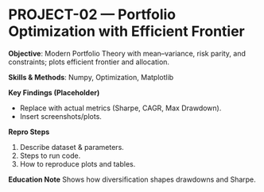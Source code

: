 # PROJECT-02 — Portfolio Optimization with Efficient Frontier
**Objective**: Modern Portfolio Theory with mean–variance, risk parity, and constraints; plots efficient frontier and allocation.

**Skills & Methods**: Numpy, Optimization, Matplotlib

**Key Findings (Placeholder)**
- Replace with actual metrics (Sharpe, CAGR, Max Drawdown).
- Insert screenshots/plots.

**Repro Steps**
1. Describe dataset & parameters.
2. Steps to run code.
3. How to reproduce plots and tables.

**Education Note**
Shows how diversification shapes drawdowns and Sharpe.